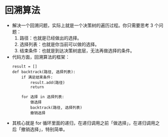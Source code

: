 # 回溯算法

- 解决一个回溯问题，实际上就是一个决策树的遍历过程。你只需要思考 3 个问题：
    1. 路径：也就是已经做出的选择。
    2. 选择列表：也就是你当前可以做的选择。
    3. 结束条件：也就是到达决策树底层，无法再做选择的条件。
- 代码方面，回溯算法的框架：
    ```
    result = []
    def backtrack(路径, 选择列表):
        if 满足结束条件:
            result.add(路径)
            return
    
        for 选择 in 选择列表:
            做选择
            backtrack(路径, 选择列表)
            撤销选择
    ```
- 其核心就是 for 循环里面的递归，在递归调用之前「做选择」，在递归调用之后「撤销选择」，特别简单。